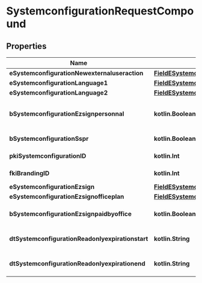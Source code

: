 
# SystemconfigurationRequestCompound

## Properties
| Name | Type | Description | Notes |
| ------------ | ------------- | ------------- | ------------- |
| **eSystemconfigurationNewexternaluseraction** | [**FieldESystemconfigurationNewexternaluseraction**](FieldESystemconfigurationNewexternaluseraction.md) |  |  |
| **eSystemconfigurationLanguage1** | [**FieldESystemconfigurationLanguage1**](FieldESystemconfigurationLanguage1.md) |  |  |
| **eSystemconfigurationLanguage2** | [**FieldESystemconfigurationLanguage2**](FieldESystemconfigurationLanguage2.md) |  |  |
| **bSystemconfigurationEzsignpersonnal** | **kotlin.Boolean** | Whether if we allow the creation of personal files in eZsign |  |
| **bSystemconfigurationSspr** | **kotlin.Boolean** | Whether if we allow SSPR |  |
| **pkiSystemconfigurationID** | **kotlin.Int** | The unique ID of the Systemconfiguration |  [optional] |
| **fkiBrandingID** | **kotlin.Int** | The unique ID of the Branding |  [optional] |
| **eSystemconfigurationEzsign** | [**FieldESystemconfigurationEzsign**](FieldESystemconfigurationEzsign.md) |  |  [optional] |
| **eSystemconfigurationEzsignofficeplan** | [**FieldESystemconfigurationEzsignofficeplan**](FieldESystemconfigurationEzsignofficeplan.md) |  |  [optional] |
| **bSystemconfigurationEzsignpaidbyoffice** | **kotlin.Boolean** | Whether if Ezsign is paid by the company or not |  [optional] |
| **dtSystemconfigurationReadonlyexpirationstart** | **kotlin.String** | The start date where the system will be in read only |  [optional] |
| **dtSystemconfigurationReadonlyexpirationend** | **kotlin.String** | The end date where the system will be in read only |  [optional] |



